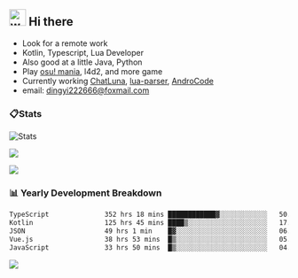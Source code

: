 ## <img alt="wave" src="https://raw.githubusercontent.com/MartinHeinz/MartinHeinz/master/wave.gif" width="30px"> Hi there

- Look for a remote work
- Kotlin, Typescript, Lua Developer
- Also good at a little Java, Python
- Play [osu! mania](https://osu.ppy.sh/users/29808669), l4d2, and more game
- Currently working [ChatLuna](https://github.com/ChatLunaLab), [lua-parser](https://github.com/dingyi222666/lua-parser), [AndroCode](https://github.com/dingyi222666/AndroCode)
- email: [dingyi222666@foxmail.com](mailto:dingyi222666@foxmail.com)

### 📋Stats

![Stats](https://github-readme-stats.vercel.app/api?username=dingyi222666&show_icons=true&icon_color=47A69E&title_color=47A69E&count_private=true)    

![](https://api.githubtrends.io/user/svg/dingyi222666/langs?time_range=one_year&include_private=True&loc_metric=changed&theme=classic)

![](http://github-profile-summary-cards.vercel.app/api/cards/productive-time?username=dingyi222666&theme=nord_dark&utcOffset=8)

### 📊 Yearly Development Breakdown

<!--START_SECTION:waka-->

```txt
TypeScript              352 hrs 18 mins ████████████▓░░░░░░░░░░░░   50.26 %
Kotlin                  125 hrs 45 mins ████▒░░░░░░░░░░░░░░░░░░░░   17.94 %
JSON                    49 hrs 1 min    █▓░░░░░░░░░░░░░░░░░░░░░░░   06.99 %
Vue.js                  38 hrs 53 mins  █▒░░░░░░░░░░░░░░░░░░░░░░░   05.55 %
JavaScript              33 hrs 50 mins  █▒░░░░░░░░░░░░░░░░░░░░░░░   04.83 %
```

<!--END_SECTION:waka-->

![](https://komarev.com/ghpvc/?username=dingyi222666)
